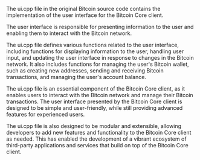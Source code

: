 The ui.cpp file in the original Bitcoin source code contains the implementation of the user interface for the Bitcoin Core client.

The user interface is responsible for presenting information to the user and enabling them to interact with the Bitcoin network.

The ui.cpp file defines various functions related to the user interface, including functions for displaying information to the user, handling user input, and updating the user interface in response to changes in the Bitcoin network. It also includes functions for managing the user's Bitcoin wallet, such as creating new addresses, sending and receiving Bitcoin transactions, and managing the user's account balance.

The ui.cpp file is an essential component of the Bitcoin Core client, as it enables users to interact with the Bitcoin network and manage their Bitcoin transactions. The user interface presented by the Bitcoin Core client is designed to be simple and user-friendly, while still providing advanced features for experienced users.

The ui.cpp file is also designed to be modular and extensible, allowing developers to add new features and functionality to the Bitcoin Core client as needed. This has enabled the development of a vibrant ecosystem of third-party applications and services that build on top of the Bitcoin Core client.